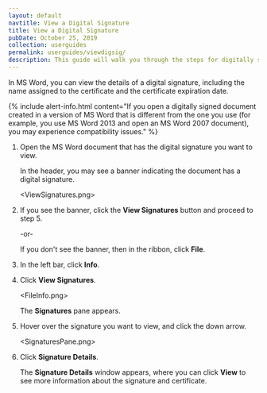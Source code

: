 ```yaml
---
layout: default
navtitle: View a Digital Signature
title: View a Digital Signature
pubDate: October 25, 2019
collection: userguides
permalink: userguides/viewdigsig/
description: This guide will walk you through the steps for digitally signing a Microsoft Word document with your PIV credential or similar digital certificate.
---
```


In MS Word, you can view the details of a digital signature, including the name assigned to the certificate and the certificate expiration date.

{% include alert-info.html content="If you open a digitally signed document created in a version of MS Word that is different from the one you use (for example, you use MS Word 2013 and open an MS Word 2007 document), you may experience compatibility issues." %}

1. Open the MS Word document that has the digital signature you want to view.

    In the header, you may see a banner indicating the document has a digital signature.
    
    <ViewSignatures.png>
    
2. If you see the banner, click the **View Signatures** button and proceed to step 5.

    -or-
    
    If you don't see the banner, then in the ribbon, click **File**.

3. In the left bar, click **Info**.
4. Click **View Signatures**.

    <FileInfo.png>
    
    The **Signatures** pane appears.
    
5. Hover over the signature you want to view, and click the down arrow.

    <SignaturesPane.png>
    
6. Click **Signature Details**.

    The **Signature Details** window appears, where you can click **View** to see more information about the signature and certificate.
